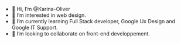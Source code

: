 - 👋 Hi, I’m @Karina-Oliver
- 👀 I’m interested in web design.
- 🌱 I’m currently learning Full Stack developer, Google Ux Design and Google IT Support.
- 💞️ I’m looking to collaborate on front-end developpement.

<!---
Karina-BsAs/Karina-BsAs is a ✨ special ✨ repository because its `README.md` (this file) appears on your GitHub profile.
You can click the Preview link to take a look at your changes.
--->
